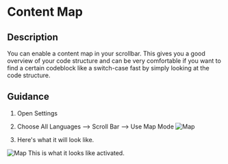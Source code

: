 
# Content Map
## Description
You can enable a content map in your scrollbar. This gives you a good overview of your code structure and can be very comfortable if you want to find a certain codeblock like a switch-case fast by simply looking at the code structure.

## Guidance
1. Open Settings
2. Choose All Languages --> Scroll Bar --> Use Map Mode
![Map](ContentMap/images/mapmode.png)

3. Here's what it will look like.

![Map](ContentMap/images/widebar.png)
This is what it looks like activated.

